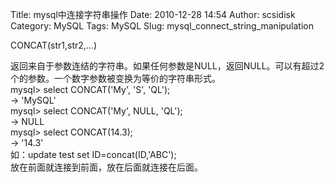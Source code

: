 Title: mysql中连接字符串操作
Date: 2010-12-28 14:54
Author: scsidisk
Category: MySQL
Tags: MySQL
Slug: mysql_connect_string_manipulation

CONCAT(str1,str2,...)  

返回来自于参数连结的字符串。如果任何参数是NULL，返回NULL。可以有超过2个的参数。一个数字参数被变换为等价的字符串形式。  
mysql\> select CONCAT('My', 'S', 'QL');  
-\> 'MySQL'  
mysql\> select CONCAT('My', NULL, 'QL');  
-\> NULL  
mysql\> select CONCAT(14.3);  
-\> '14.3'  
如：update test set ID=concat(ID,'ABC');  
放在前面就连接到前面，放在后面就连接在后面。
